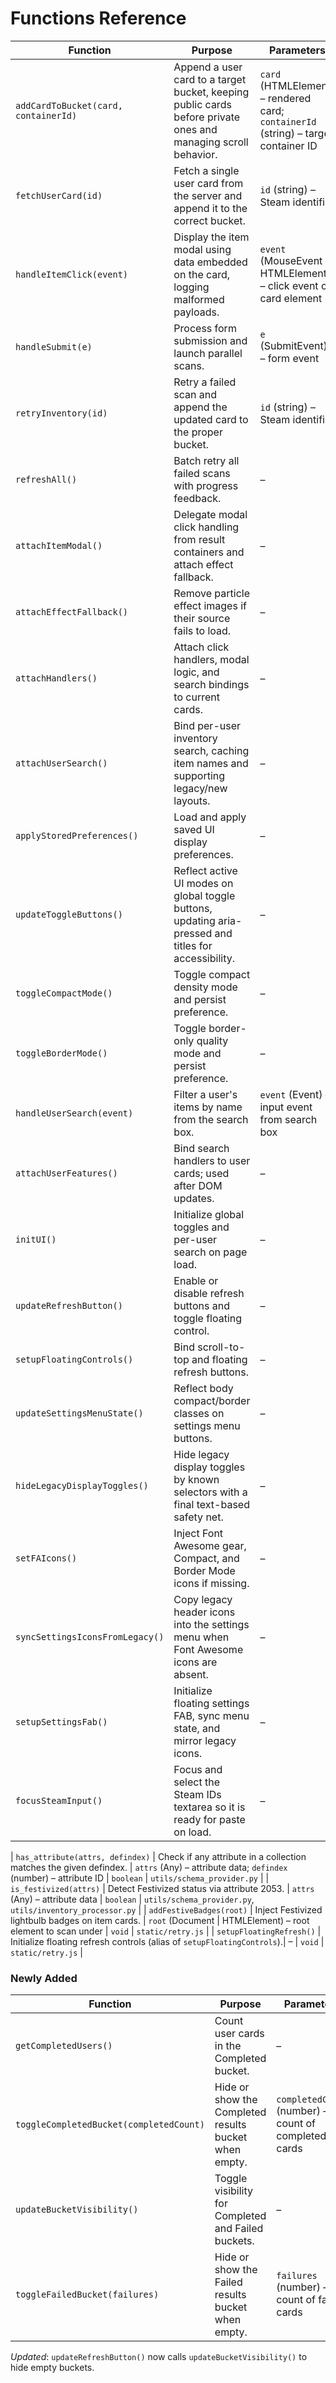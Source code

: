 # Functions Reference

| Function                             | Purpose                                                                                                       | Parameters                                                                         | Returns         | Used In                               |
| ------------------------------------ | ------------------------------------------------------------------------------------------------------------- | ---------------------------------------------------------------------------------- | --------------- | ------------------------------------- |
| `addCardToBucket(card, containerId)` | Append a user card to a target bucket, keeping public cards before private ones and managing scroll behavior. | `card` (HTMLElement) – rendered card; `containerId` (string) – target container ID | `void`          | `static/submit.js`, `static/retry.js` |
| `fetchUserCard(id)`                  | Fetch a single user card from the server and append it to the correct bucket.                                 | `id` (string) – Steam identifier                                                   | `Promise<void>` | `static/submit.js`                    |
| `handleItemClick(event)`             | Display the item modal using data embedded on the card, logging malformed payloads.                           | `event` (MouseEvent \| HTMLElement) – click event or card element                  | `void`          | `static/retry.js`                     |
| `handleSubmit(e)`                    | Process form submission and launch parallel scans.                                                            | `e` (SubmitEvent) – form event                                                     | `void`          | `static/submit.js`                    |
| `retryInventory(id)`                 | Retry a failed scan and append the updated card to the proper bucket.                                         | `id` (string) – Steam identifier                                                   | `Promise<void>` | `static/retry.js`                     |
| `refreshAll()`                       | Batch retry all failed scans with progress feedback.                                                          | –                                                                                  | `Promise<void>` | `static/retry.js`                     |
| `attachItemModal()`                  | Delegate modal click handling from result containers and attach effect fallback.                              | –                                                                                  | `void`          | `static/retry.js`                     |
| `attachEffectFallback()`             | Remove particle effect images if their source fails to load.                                                  | –                                                                                  | `void`          | `static/retry.js`                     |
| `attachHandlers()`                   | Attach click handlers, modal logic, and search bindings to current cards.                                     | –                                                                                  | `void`          | `static/retry.js`                     |
| `attachUserSearch()`                 | Bind per-user inventory search, caching item names and supporting legacy/new layouts.                         | –                                                                                  | `void`          | `static/retry.js`                     |
| `applyStoredPreferences()`           | Load and apply saved UI display preferences.                                                                  | –                                                                                  | `void`          | `static/ui.js`                        |
| `updateToggleButtons()`              | Reflect active UI modes on global toggle buttons, updating aria-pressed and titles for accessibility.         | –                                                                                  | `void`          | `static/ui.js`                        |
| `toggleCompactMode()`                | Toggle compact density mode and persist preference.                                                           | –                                                                                  | `void`          | `static/ui.js`                        |
| `toggleBorderMode()`                 | Toggle border-only quality mode and persist preference.                                                       | –                                                                                  | `void`          | `static/ui.js`                        |
| `handleUserSearch(event)`            | Filter a user's items by name from the search box.                                                            | `event` (Event) – input event from search box                                      | `void`          | `static/ui.js`                        |
| `attachUserFeatures()`               | Bind search handlers to user cards; used after DOM updates.                                                   | –                                                                                  | `void`          | `static/ui.js`                        |
| `initUI()`                           | Initialize global toggles and per-user search on page load.                                                   | –                                                                                  | `void`          | `static/ui.js`                        |
| `updateRefreshButton()`              | Enable or disable refresh buttons and toggle floating control.                                                | –                                                                                  | `void`          | `static/retry.js`                     |
| `setupFloatingControls()`            | Bind scroll-to-top and floating refresh buttons.                                                              | –                                                                                  | `void`          | `static/retry.js`                     |
| `updateSettingsMenuState()`          | Reflect body compact/border classes on settings menu buttons.                                                 | –                                                                                  | `void`          | `static/ui.js`                        |
| `hideLegacyDisplayToggles()`         | Hide legacy display toggles by known selectors with a final text-based safety net.                            | –                                                                                  | `void`          | `static/ui.js`                        |
| `setFAIcons()`                       | Inject Font Awesome gear, Compact, and Border Mode icons if missing.                                          | –                                                                                  | `void`          | `static/ui.js`                        |
| `syncSettingsIconsFromLegacy()`      | Copy legacy header icons into the settings menu when Font Awesome icons are absent.                           | –                                                                                  | `void`          | `static/ui.js`                        |
| `setupSettingsFab()`                 | Initialize floating settings FAB, sync menu state, and mirror legacy icons.                                   | –                                                                                  | `void`          | `static/ui.js`                        |
| `focusSteamInput()`                  | Focus and select the Steam IDs textarea so it is ready for paste on load.                                     | –                                                                                  | `void`          | `static/retry.js`                     |

| `has_attribute(attrs, defindex)` | Check if any attribute in a collection matches the given defindex. | `attrs` (Any) – attribute data; `defindex` (number) – attribute ID | `boolean` | `utils/schema_provider.py` |
| `is_festivized(attrs)` | Detect Festivized status via attribute 2053. | `attrs` (Any) – attribute data | `boolean` | `utils/schema_provider.py`, `utils/inventory_processor.py` |
| `addFestiveBadges(root)` | Inject Festivized lightbulb badges on item cards. | `root` (Document \| HTMLElement) – root element to scan under | `void` | `static/retry.js` |
| `setupFloatingRefresh()` | Initialize floating refresh controls (alias of `setupFloatingControls`).| – | `void` | `static/retry.js` |

### Newly Added

| Function                                | Purpose                                               | Parameters                                           | Returns  | Used In           |
| --------------------------------------- | ----------------------------------------------------- | ---------------------------------------------------- | -------- | ----------------- |
| `getCompletedUsers()`                   | Count user cards in the Completed bucket.             | –                                                    | `number` | `static/retry.js` |
| `toggleCompletedBucket(completedCount)` | Hide or show the Completed results bucket when empty. | `completedCount` (number) – count of completed cards | `void`   | `static/retry.js` |
| `updateBucketVisibility()`              | Toggle visibility for Completed and Failed buckets.   | –                                                    | `void`   | `static/retry.js` |
| `toggleFailedBucket(failures)`          | Hide or show the Failed results bucket when empty.    | `failures` (number) – count of failed cards          | `void`   | `static/retry.js` |

_Updated_: `updateRefreshButton()` now calls `updateBucketVisibility()` to hide empty buckets.
